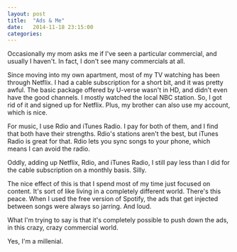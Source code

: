 ```yaml
---
layout: post
title:  "Ads & Me"
date:   2014-11-18 23:15:00
categories:
---
```

Occasionally my mom asks me if I've seen a particular commercial, and usually I haven't. In fact, I don't see many commercials at all.

Since moving into my own apartment, most of my TV watching has been through Netflix. I had a cable subscription for a short bit, and it was pretty awful. The basic package offered by U-verse wasn't in HD, and didn't even have the good channels. I mostly watched the local NBC station. So, I got rid of it and signed up for Netflix. Plus, my brother can also use my account, which is nice.

For music, I use Rdio and iTunes Radio. I pay for both of them, and I find that both have their strengths. Rdio's stations aren't the best, but iTunes Radio is great for that. Rdio lets you sync songs to your phone, which means I can avoid the radio.

Oddly, adding up Netflix, Rdio, and iTunes Radio, I still pay less than I did for the cable subscription on a monthly basis. Silly.

The nice effect of this is that I spend most of my time just focused on content. It's sort of like living in a completely different world. There's this peace. When I used the free version of Spotify, the ads that get injected between songs were always so jarring. And loud.

What I'm trying to say is that it's completely possible to push down the ads, in this crazy, crazy commercial world.

Yes, I'm a millenial.